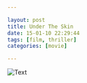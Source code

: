 ```yaml
---

layout: post
title: Under The Skin
date: 15-01-10 22:29:44
tags: [film, thriller]
categories: [movie]

---
```


![Text]({{site.url}}/assets/blog_img/2015-01-10-under-the-skin/Under.the.Skin.%5B00_25_58%5D%5B20150110-210633-0%5D.PNG)